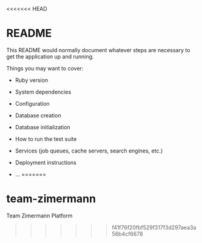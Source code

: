 <<<<<<< HEAD
# README

This README would normally document whatever steps are necessary to get the
application up and running.

Things you may want to cover:

* Ruby version

* System dependencies

* Configuration

* Database creation

* Database initialization

* How to run the test suite

* Services (job queues, cache servers, search engines, etc.)

* Deployment instructions

* ...
=======
# team-zimermann
Team Zimermann Platform
>>>>>>> f41f76f20fbf529f317f3d297aea3a56b4cf6678
